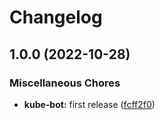 # Changelog

## 1.0.0 (2022-10-28)


### Miscellaneous Chores

* **kube-bot:** first release ([fcff2f0](https://github.com/ptonini/docker-images/commit/fcff2f0025616a9c21d4aa5d5bccf66b8f8a8203))
